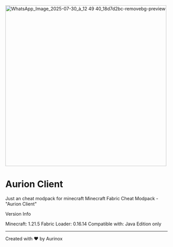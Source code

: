 <img width="500" height="500" alt="WhatsApp_Image_2025-07-30_à_12 49 40_18d7d2bc-removebg-preview" src="https://github.com/user-attachments/assets/0568d4b2-b040-4883-a9fe-7fc4930d57a3" />



# Aurion Client
Just an cheat modpack for minecraft
Minecraft Fabric Cheat Modpack - "Aurion Client"
 
 Version Info

Minecraft: 1.21.5
Fabric Loader: 0.16.14
Compatible with: Java Edition only

---

Created with ❤️ by Aurinox
